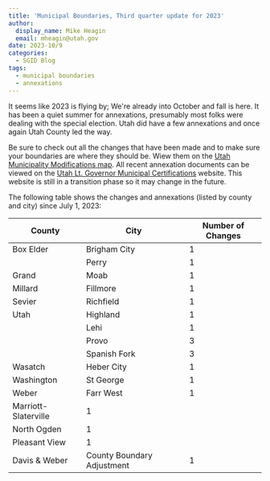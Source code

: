 ```yaml
---
title: 'Municipal Boundaries, Third quarter update for 2023'
author:
  display_name: Mike Heagin
  email: mheagin@utah.gov
date: 2023-10/9
categories:
  - SGID Blog
tags:
  - municipal boundaries
  - annexations
---
```

It seems like 2023 is flying by; We're already into October and fall is here. It has been a quiet summer for annexations, presumably most folks were dealing with the special election. Utah did have a few annexations and once again Utah County led the way.

Be sure to check out all the changes that have been made and to make sure your boundaries are where they should be. Wiew them on the [Utah Municipality Modifications map](https://www.arcgis.com/home/webmap/viewer.html?webmap=c5ab7e0fcd514f1a9db6b8dad55bba63). All recent annexation documents can be viewed on the [Utah Lt. Governor Municipal Certifications](https://demosite.utah.gov/gov-entity/boundary-certifications-by-year/) website. This website is still in a transition phase so it may change in the future.

The following table shows the changes and annexations (listed by county and city) since July  1, 2023:
 
| County | City | Number of Changes |  
| --- | --- | --- |
| Box Elder | Brigham City | 1 |
| | Perry | 1 |
| Grand | Moab | 1 |
| Millard | Fillmore | 1 |
| Sevier | Richfield | 1 |
| Utah | Highland | 1 |
| | Lehi | 1 |
| | Provo | 3 |
| | Spanish Fork | 3 |
| Wasatch | Heber City | 1 |
| Washington | St George | 1 |
| Weber | Farr West | 1 |
| Marriott-Slaterville | 1 |
| North Ogden | 1 |
| Pleasant View | 1 |
| Davis & Weber | County Boundary Adjustment | 1 |
